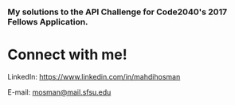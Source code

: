 ### My solutions to the API Challenge for Code2040's 2017 Fellows Application.

# Connect with me!

LinkedIn: https://www.linkedin.com/in/mahdihosman

E-mail: mosman@mail.sfsu.edu

